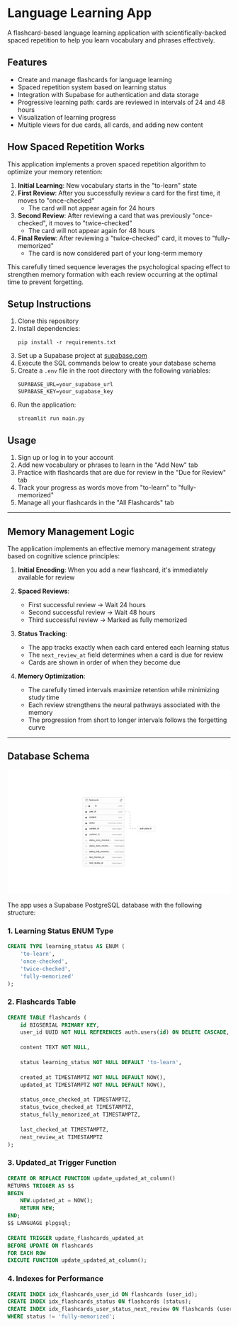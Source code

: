 # Language Learning App

A flashcard-based language learning application with scientifically-backed spaced repetition to help you learn vocabulary and phrases effectively.

## Features

- Create and manage flashcards for language learning
- Spaced repetition system based on learning status
- Integration with Supabase for authentication and data storage
- Progressive learning path: cards are reviewed in intervals of 24 and 48 hours
- Visualization of learning progress
- Multiple views for due cards, all cards, and adding new content

## How Spaced Repetition Works

This application implements a proven spaced repetition algorithm to optimize your memory retention:

1. **Initial Learning**: New vocabulary starts in the "to-learn" state
2. **First Review**: After you successfully review a card for the first time, it moves to "once-checked"
   * The card will not appear again for 24 hours
3. **Second Review**: After reviewing a card that was previously "once-checked", it moves to "twice-checked"
   * The card will not appear again for 48 hours
4. **Final Review**: After reviewing a "twice-checked" card, it moves to "fully-memorized"
   * The card is now considered part of your long-term memory

This carefully timed sequence leverages the psychological spacing effect to strengthen memory formation with each review occurring at the optimal time to prevent forgetting.

## Setup Instructions

1. Clone this repository
2. Install dependencies:
   ```
   pip install -r requirements.txt
   ```
3. Set up a Supabase project at [supabase.com](https://supabase.com)
4. Execute the SQL commands below to create your database schema
5. Create a `.env` file in the root directory with the following variables:
   ```
   SUPABASE_URL=your_supabase_url
   SUPABASE_KEY=your_supabase_key
   ```
6. Run the application:
   ```
   streamlit run main.py
   ```

## Usage

1. Sign up or log in to your account
2. Add new vocabulary or phrases to learn in the "Add New" tab
3. Practice with flashcards that are due for review in the "Due for Review" tab
4. Track your progress as words move from "to-learn" to "fully-memorized"
5. Manage all your flashcards in the "All Flashcards" tab

---


## Memory Management Logic

The application implements an effective memory management strategy based on cognitive science principles:

1. **Initial Encoding**: When you add a new flashcard, it's immediately available for review

2. **Spaced Reviews**: 
   - First successful review → Wait 24 hours
   - Second successful review → Wait 48 hours
   - Third successful review → Marked as fully memorized

3. **Status Tracking**:
   - The app tracks exactly when each card entered each learning status
   - The `next_review_at` field determines when a card is due for review
   - Cards are shown in order of when they become due

4. **Memory Optimization**:
   - The carefully timed intervals maximize retention while minimizing study time
   - Each review strengthens the neural pathways associated with the memory
   - The progression from short to longer intervals follows the forgetting curve


---

## Database Schema

![Supabase Database Schema](demo/supabase-schema.png)

The app uses a Supabase PostgreSQL database with the following structure:

### 1. Learning Status ENUM Type

```sql
CREATE TYPE learning_status AS ENUM (
    'to-learn',
    'once-checked',
    'twice-checked',
    'fully-memorized'
);
```

### 2. Flashcards Table

```sql
CREATE TABLE flashcards (
    id BIGSERIAL PRIMARY KEY,
    user_id UUID NOT NULL REFERENCES auth.users(id) ON DELETE CASCADE,

    content TEXT NOT NULL,

    status learning_status NOT NULL DEFAULT 'to-learn',

    created_at TIMESTAMPTZ NOT NULL DEFAULT NOW(),
    updated_at TIMESTAMPTZ NOT NULL DEFAULT NOW(),

    status_once_checked_at TIMESTAMPTZ,
    status_twice_checked_at TIMESTAMPTZ,
    status_fully_memorized_at TIMESTAMPTZ,

    last_checked_at TIMESTAMPTZ,
    next_review_at TIMESTAMPTZ
);
```

### 3. Updated_at Trigger Function

```sql
CREATE OR REPLACE FUNCTION update_updated_at_column()
RETURNS TRIGGER AS $$
BEGIN
    NEW.updated_at = NOW();
    RETURN NEW;
END;
$$ LANGUAGE plpgsql;

CREATE TRIGGER update_flashcards_updated_at
BEFORE UPDATE ON flashcards
FOR EACH ROW
EXECUTE FUNCTION update_updated_at_column();
```

### 4. Indexes for Performance

```sql
CREATE INDEX idx_flashcards_user_id ON flashcards (user_id);
CREATE INDEX idx_flashcards_status ON flashcards (status);
CREATE INDEX idx_flashcards_user_status_next_review ON flashcards (user_id, status, next_review_at)
WHERE status != 'fully-memorized';
```

